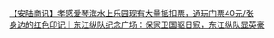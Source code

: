   
[【安陆商讯】孝感爱琴海水上乐园现有大量抵扣票，通玩门票40元/张](http://www.dianyue.me/archives/353/fp984mjl9mlwwc33/)  
[身边的红色印记｜东江纵队纪念广场：保家卫国驱日寇，东江纵队显英豪](http://www.dianyue.me/archives/970/cfbipkvj7wt0ts87/)